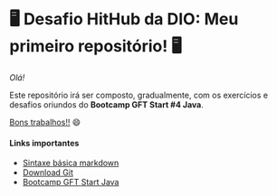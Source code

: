 # :desktop_computer: Desafio HitHub da DIO: Meu primeiro repositório! :desktop_computer:

_Olá!_ 

Este repositório irá ser composto, gradualmente, com os exercícios e desafios oriundos do **Bootcamp GFT Start #4 Java**.

<u>Bons trabalhos!!</u> :smile:

#### Links importantes

- [Sintaxe básica markdown](https://www.markdownguide.org/basic-syntax/)
- [Download Git](https://git-scm.com/downloads)
- [Bootcamp GFT Start Java](https://web.dio.me/track/gft-start-4-java?tab=path)
